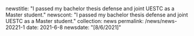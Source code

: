 newstitle: "I passed my bachelor thesis defense and joint UESTC as a Master student."
newscont: "I passed my bachelor thesis defense and joint UESTC as a Master student."
collection: news
permalink: /news/news-20221-1
date: 2021-6-8
newsdate: "[8/6/2021]"

